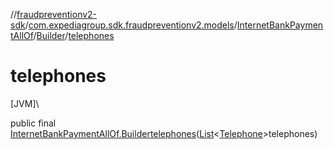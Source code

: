 //[fraudpreventionv2-sdk](../../../../index.md)/[com.expediagroup.sdk.fraudpreventionv2.models](../../index.md)/[InternetBankPaymentAllOf](../index.md)/[Builder](index.md)/[telephones](telephones.md)

# telephones

[JVM]\

public final [InternetBankPaymentAllOf.Builder](index.md)[telephones](telephones.md)([List](https://docs.oracle.com/javase/8/docs/api/java/util/List.html)&lt;[Telephone](../../-telephone/index.md)&gt;telephones)
